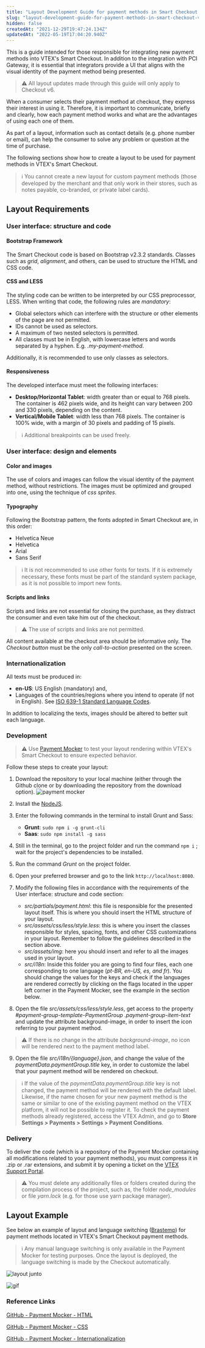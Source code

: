 ```yaml
---
title: "Layout Development Guide for payment methods in Smart Checkout VTEX"
slug: "layout-development-guide-for-payment-methods-in-smart-checkout-vtex"
hidden: false
createdAt: "2021-12-29T19:47:24.134Z"
updatedAt: "2022-05-19T17:04:20.940Z"
---
```

This is a guide intended for those responsible for integrating new payment methods into VTEX's Smart Checkout. In addition to the integration with PCI Gateway, it is essential that integrators provide a UI that aligns with the visual identity of the payment method being presented.

> ⚠️ All layout updates made through this guide will only apply to Checkout v6.

When a consumer selects their payment method at checkout, they express their interest in using it. Therefore, it is important to communicate, briefly and clearly, how each payment method works and what are the advantages of using each one of them.

As part of a layout, information such as contact details (e.g. phone number or email), can help the consumer to solve any problem or question at the time of purchase.

The following sections show how to create a layout to be used for payment methods in VTEX's Smart Checkout.

>ℹ️ You cannot create a new layout for custom payment methods (those developed by the merchant and that only work in their stores, such as notes payable, co-branded, or private label cards).

## Layout Requirements

### User interface: structure and code

#### Bootstrap Framework

The Smart Checkout code is based on Bootstrap v2.3.2 standards. Classes such as *grid*, *alignment*, and others, can be used to structure the HTML and CSS code.

#### CSS and LESS

The styling code can be written to be interpreted by our CSS preprocessor, LESS. When writing that code, the following rules are *mandatory*:

- Global selectors which can interfere with the structure or other elements of the page are not permitted.
- IDs cannot be used as selectors.
- A maximum of two nested selectors is permitted.
- All classes must be in English, with lowercase letters and words separated by a hyphen. E.g. *.my-payment-method*.

Additionally, it is recommended to use only classes as selectors.

#### Responsiveness

The developed interface must meet the following interfaces:

- **Desktop/Horizontal Tablet**: width greater than or equal to 768 pixels.
  The container is 462 pixels wide, and its height can vary between 200 and 330 pixels, depending on the content.
- **Vertical/Mobile Tablet**: width less than 768 pixels.
  The container is 100% wide, with a margin of 30 pixels and padding of 15 pixels.

> ℹ️ Additional breakpoints can be used freely.

### User interface: design and elements

#### Color and images

The use of colors and images can follow the visual identity of the payment method, without restrictions. The images must be optimized and grouped into one, using the technique of *css sprites*.

#### Typography

Following the Bootstrap pattern, the fonts adopted in Smart Checkout are, in this order:

- Helvetica Neue
- Helvetica
- Arial
- Sans Serif

> ℹ️ It is not recommended to use other fonts for texts. If it is extremely necessary, these fonts must be part of the standard system package, as it is not possible to import new fonts.

#### Scripts and links

Scripts and links are not essential for closing the purchase, as they distract the consumer and even take him out of the checkout.

> ⚠️ The use of scripts and links are not permitted.

All content available at the checkout area should be informative only. The *Checkout button* must be the only *call-to-action* presented on the screen.

### Internationalization

All texts must be produced in:

- **en-US**: US English (mandatory) and,
- Languages of the countries/regions where you intend to operate (if not in English). See [ISO 639-1 Standard Language Codes](https://www.andiamo.co.uk/resources/iso-language-codes/).

In addition to localizing the texts, images should be altered to better suit each language.

### Development

> ⚠️ Use [Payment Mocker](https://github.com/vtex/payment-mocker) to test your layout rendering within VTEX's Smart Checkout to ensure expected behavior.

Follow these steps to create your layout:

1. Download the repository to your local machine (either through the Github clone or by downloading the repository from the download option).
   ![payment mocker](https://cdn.jsdelivr.net/gh/vtexdocs/dev-portal-content@main/images/layout-development-guide-for-payment-methods-in-smart-checkout-vtex-0.png)
2. Install the [NodeJS](https://nodejs.org/en/).
3. Enter the following commands in the terminal to install Grunt and Sass:

   - **Grunt**: `sudo npm i -g grunt-cli`
   - **Saas**: `sudo npm install -g sass`

4. Still in the terminal, go to the project folder and run the command `npm i` ; wait for the project's  dependencies to be installed.
5. Run the command *Grunt* on the project folder.
6. Open your preferred browser and go to the link `http://localhost:8080`.
7. Modify the following files in accordance with the requirements of the User interface: structure and code section:

   - *src/partials/payment.html*: this file is responsible for the presented layout itself. This is where you should insert the HTML structure of your layout.
   - *src/assets/css/less/style.less*: this is where you insert the classes responsible for styles, spacing, fonts, and other CSS customizations in your layout. Remember to follow the guidelines described in the section above.
   - *src/assets/img*: here you should insert and refer to all the images used in your layout.
   - *src/i18n*: Inside this folder you are going to find four files, each one corresponding to one language (*pt-BR, en-US, es, and fr*). You should change the values for the keys and check if the languages are rendered correctly by clicking on the flags located in the upper left corner in the Payment Mocker, see the example in the section below.
8. Open the file *src/assets/css/less/style.less*, get access to the property *#payment-group-template-PaymentGroup* *.payment-group-item-text* and update the attribute background-image, in order to insert the icon referring to your payment method.

> ⚠️ If there is no change in the attribute *background-image*, no icon will be rendered next to the payment method label.

9. Open the file *src/i18n/{language}.json*, and change the value of the  *paymentData.paymentGroup.title* key, in order to customize the label that your payment method will be rendered on checkout.

> ℹ️ If the value of the *paymentData.paymentGroup.title* key is not changed, the payment method will be rendered with the default label. Likewise, if the name chosen for your new payment method is the same or similar to one of the existing payment method on the VTEX platform, it will not be possible to register it. To check the payment methods already registered, access the VTEX Admin, and go to **Store Settings > Payments > Settings > Payment Conditions**.

### Delivery

To deliver the code (which is a repository of the Payment Mocker containing all modifications related to your payment methods), you must compress it in .zip or .rar extensions, and submit it by opening a ticket on the [VTEX Support Portal](https://help.vtex.com/support).

> ⚠️ You must delete any additionally files or folders created during the compilation process of the project, such as, the folder *node_modules* or file *yarn.lock* (e.g. for those use yarn package manager).

## Layout Example

See below an example of layout and language switching ([Brastemp](http://loja.brastemp.com.br/)) for payment methods located in VTEX's Smart Checkout payment methods.

> ℹ️ Any manual language switching is only available in the Payment Mocker for testing purposes. Once the layout is deployed, the language switching is made by the Checkout automatically.

![layout junto](https://cdn.jsdelivr.net/gh/vtexdocs/dev-portal-content@main/images/layout-development-guide-for-payment-methods-in-smart-checkout-vtex-1.png)

![gif](https://cdn.jsdelivr.net/gh/vtexdocs/dev-portal-content@main/images/layout-development-guide-for-payment-methods-in-smart-checkout-vtex-2.gif)

### Reference Links

[GitHub - Payment Mocker - HTML](https://github.com/vtex/payment-mocker/blob/master/src/partials/payment.html)

[GitHub - Payment Mocker - CSS](https://github.com/vtex/payment-mocker/blob/master/src/assets/css/less/style.less)

[GitHub - Payment Mocker - Internationalization](https://github.com/vtex/payment-mocker/tree/master/src/i18n)

